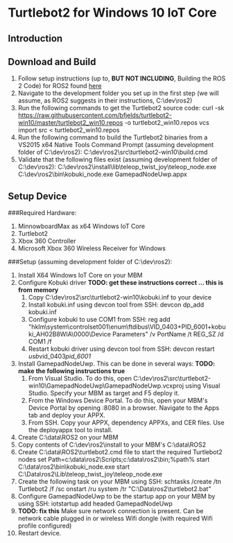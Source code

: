 # Turtlebot2 for Windows 10 IoT Core

## Introduction

## Download and Build

1. Follow setup instructions (up to, **BUT NOT INCLUDING**, Building the ROS 2 Code) for ROS2 found [here](https://github.com/ros2/ros2/wiki/Windows-Development-Setup)
1. Navigate to the development folder you set up in the first step (we will assume, as ROS2 suggests in their instructions, C:\dev\ros2)
1. Run the following commands to get the Turtlebot2 source code:
    curl -sk https://raw.githubusercontent.com/bfjelds/turtlebot2-win10/master/turtlebot2_win10.repos -o turtlebot2_win10.repos
    vcs import src < turtlebot2_win10.repos
1. Run the following command to build the Turtlebot2 binaries from a VS2015 x64 Native Tools Command Prompt (assuming development folder of C:\dev\ros2):
    C:\dev\ros2\src\turtlebot2-win10\build.cmd
1. Validate that the following files exist (assuming development folder of C:\dev\ros2):
    C:\dev\ros2\install\lib\teleop_twist_joy\teleop_node.exe
    C:\dev\ros2\bin\kobuki_node.exe
    GamepadNodeUwp.appx

## Setup Device

###Required Hardware:
1. MinnowboardMax as x64 Windows IoT Core
1. Turtlebot2
1. Xbox 360 Controller
1. Microsoft Xbox 360 Wireless Receiver for Windows

###Setup (assuming development folder of C:\dev\ros2):
1. Install X64 Windows IoT Core on your MBM
1. Configure Kobuki driver **TODO: get these instructions correct ... this is from memory**
    1. Copy C:\dev\ros2\src\turtlebot2-win10\kobuki.inf to your device
    1. Install kobuki.inf using devcon tool from SSH:
        devcon dp_add kobuki.inf
    1. Configure kobuki to use COM1 from SSH:
        reg add "hklm\system\controlset001\enum\ftdibus\VID_0403+PID_6001+kobuki_AH02B8WIA\0000\Device Parameters" /v PortName /t REG_SZ /d COM1 /f
    1. Restart kobuki driver using devcon tool from SSH:
        devcon restart *usb*vid_0403*pid_6001*
1. Install GamepadNodeUwp. This can be done in several ways: **TODO: make the following instructions true**
    1. From Visual Studio. To do this, open C:\dev\ros2\src\turtlebot2-win10\GamepadNodeUwp\GamepadNodeUwp.vcxproj using Visual Studio.  Specify your MBM as target and F5 deploy it.
    1. From the Windows Device Portal. To do this, open your MBM's Device Portal by opening <IP>:8080 in a browser.  Navigate to the Apps tab and deploy your APPX.
    1. From SSH.  Copy your APPX, dependency APPXs, and CER files.  Use the deployappx tool to install.
1. Create C:\data\ROS2 on your MBM
1. Copy contents of C:\dev\ros2\install to your MBM's C:\data\ROS2
1. Create C:\data\ROS2\turtlebot2.cmd file to start the required Turtlebot2 nodes
    set Path=c:\data\ros2\Scripts;c:\data\ros2\bin;%path%
    start C:\data\ros2\bin\kobuki_node.exe
    start C:\Data\ros2\Lib\teleop_twist_joy\teleop_node.exe
1. Create the following task on your MBM using SSH:
    schtasks /create /tn Turtlebot2 /f /sc onstart /ru system /tr "C:\Data\ros2\turtlebot2.bat"
1. Configure GamepadNodeUwp to be the startup app on your MBM by using SSH:
    iotstartup add headed GamepadNodeUwp
1. **TODO: fix this** Make sure network connection is present.  Can be network cable plugged in or wireless Wifi dongle (with required Wifi profile configured)
1. Restart device.

